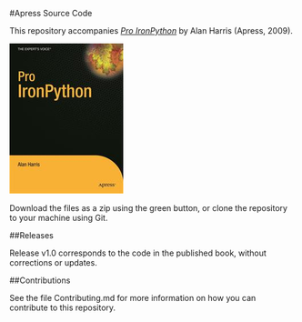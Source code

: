 #Apress Source Code

This repository accompanies [*Pro IronPython*](http://www.apress.com/9781430219620) by Alan Harris (Apress, 2009).

![Cover image](9781430219620.jpg)

Download the files as a zip using the green button, or clone the repository to your machine using Git.

##Releases

Release v1.0 corresponds to the code in the published book, without corrections or updates.

##Contributions

See the file Contributing.md for more information on how you can contribute to this repository.
